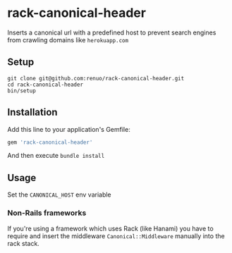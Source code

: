 # rack-canonical-header

Inserts a canonical url with a predefined host to prevent
search engines from crawling domains like `herokuapp.com`

## Setup

```
git clone git@github.com:renuo/rack-canonical-header.git
cd rack-canonical-header
bin/setup
```

## Installation

Add this line to your application's Gemfile:

```ruby
gem 'rack-canonical-header'
```

And then execute `bundle install`

## Usage

Set the `CANONICAL_HOST` env variable

### Non-Rails frameworks

If you're using a framework which uses Rack (like Hanami)
you have to require and insert the middleware
`Canonical::Middleware` manually into the rack stack.

